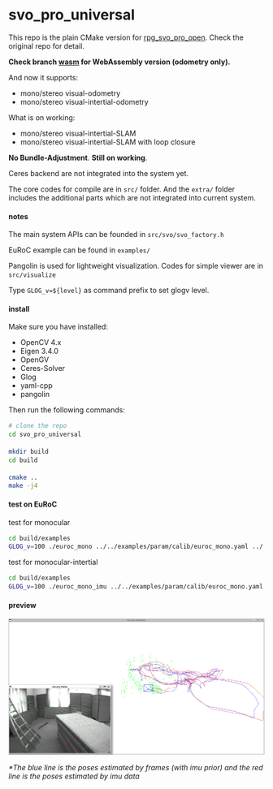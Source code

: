 # svo_pro_universal

This repo is the plain CMake version for [rpg_svo_pro_open](https://github.com/uzh-rpg/rpg_svo_pro_open). Check the original repo for detail.

**Check branch [wasm](https://github.com/Jianxff/svo_pro_universal/tree/wasm) for WebAssembly version (odometry only).**

And now it supports:
- mono/stereo visual-odometry
- mono/stereo visual-intertial-odometry

What is on working:
- mono/stereo visual-intertial-SLAM
- mono/stereo visual-intertial-SLAM with loop closure

**No Bundle-Adjustment**.
**Still on working**.

Ceres backend are not integrated into the system yet.

The core codes for compile are in `src/` folder. 
And the `extra/` folder includes the additional parts which are not integrated into current system.


#### notes
The main system APIs can be founded in `src/svo/svo_factory.h`

EuRoC example can be found in `examples/`

Pangolin is used for lightweight visualization. Codes for simple viewer are in `src/visualize`

Type `GLOG_v=${level}` as command prefix to set glogv level.


#### install
Make sure you have installed:
- OpenCV 4.x
- Eigen 3.4.0
- OpenGV
- Ceres-Solver
- Glog
- yaml-cpp
- pangolin

Then run the following commands:
```sh
# clone the repo
cd svo_pro_universal

mkdir build
cd build

cmake ..
make -j4
```


#### test on EuRoC
test for monocular
```sh
cd build/examples
GLOG_v=100 ./euroc_mono ../../examples/param/calib/euroc_mono.yaml ../../examples/param/pinhole.yaml ~/dataset/euroc/V101/mav0/
```

test for monocular-intertial
```sh
cd build/examples
GLOG_v=100 ./euroc_mono_imu ../../examples/param/calib/euroc_mono.yaml ../../examples/param/pinhole_fixed.yaml ~/dataset/euroc/V101/mav0/
```

#### preview
![preview-euroc](doc/preview.png)

*\*The blue line is the poses estimated by frames (with imu prior) and the red line is the poses estimated by imu data*